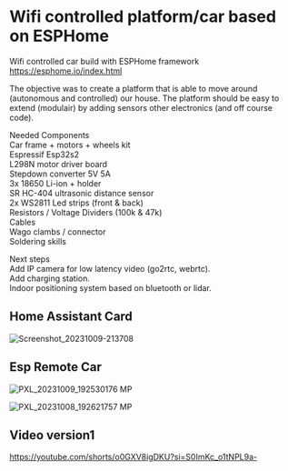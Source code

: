 # Wifi controlled platform/car based on ESPHome
Wifi controlled car build with ESPHome framework  
https://esphome.io/index.html
  
The objective was to create a platform that is able to move around (autonomous and controlled) our house. The platform should be easy to extend (modulair) by adding sensors other electronics (and off course code).

Needed Components  
Car frame + motors + wheels kit  
Espressif Esp32s2  
L298N motor driver board  
Stepdown converter 5V 5A  
3x 18650 Li-ion + holder  
SR HC-404 ultrasonic distance sensor  
2x WS2811 Led strips (front & back)  
Resistors / Voltage Dividers (100k & 47k)  
Cables  
Wago clambs / connector  
Soldering skills  

Next steps  
Add IP camera for low latency video (go2rtc, webrtc).  
Add charging station.  
Indoor positioning system based on bluetooth or lidar.  

## Home Assistant Card
![Screenshot_20231009-213708](https://github.com/kippesikgithub/esp_rc_car/assets/100353268/69cdad8b-679a-431a-acdd-01560d5cd4de)


## Esp Remote Car
![PXL_20231009_192530176 MP](https://github.com/kippesikgithub/esp_rc_car/assets/100353268/de9bd960-f50a-4b5b-a780-d8d157d55007)

![PXL_20231008_192621757 MP](https://github.com/kippesikgithub/esp_rc_car/assets/100353268/134954b6-0dc8-4765-bb1c-5fdb2e4c9cd7)

## Video version1
https://youtube.com/shorts/o0GXV8igDKU?si=S0ImKc_o1tNPL9a-
